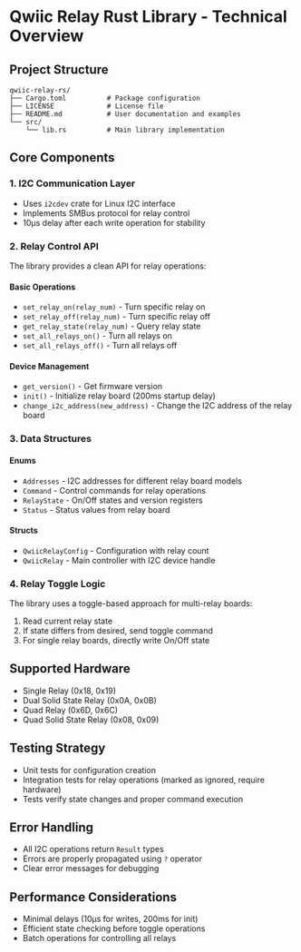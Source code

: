 # Qwiic Relay Rust Library - Technical Overview

## Project Structure
```
qwiic-relay-rs/
├── Cargo.toml          # Package configuration
├── LICENSE             # License file
├── README.md           # User documentation and examples
└── src/
    └── lib.rs          # Main library implementation
```

## Core Components

### 1. I2C Communication Layer
- Uses `i2cdev` crate for Linux I2C interface
- Implements SMBus protocol for relay control
- 10µs delay after each write operation for stability

### 2. Relay Control API
The library provides a clean API for relay operations:

#### Basic Operations
- `set_relay_on(relay_num)` - Turn specific relay on
- `set_relay_off(relay_num)` - Turn specific relay off
- `get_relay_state(relay_num)` - Query relay state
- `set_all_relays_on()` - Turn all relays on
- `set_all_relays_off()` - Turn all relays off

#### Device Management
- `get_version()` - Get firmware version
- `init()` - Initialize relay board (200ms startup delay)
- `change_i2c_address(new_address)` - Change the I2C address of the relay board

### 3. Data Structures

#### Enums
- `Addresses` - I2C addresses for different relay board models
- `Command` - Control commands for relay operations
- `RelayState` - On/Off states and version registers
- `Status` - Status values from relay board

#### Structs
- `QwiicRelayConfig` - Configuration with relay count
- `QwiicRelay` - Main controller with I2C device handle

### 4. Relay Toggle Logic
The library uses a toggle-based approach for multi-relay boards:
1. Read current relay state
2. If state differs from desired, send toggle command
3. For single relay boards, directly write On/Off state

## Supported Hardware
- Single Relay (0x18, 0x19)
- Dual Solid State Relay (0x0A, 0x0B)
- Quad Relay (0x6D, 0x6C)
- Quad Solid State Relay (0x08, 0x09)

## Testing Strategy
- Unit tests for configuration creation
- Integration tests for relay operations (marked as ignored, require hardware)
- Tests verify state changes and proper command execution

## Error Handling
- All I2C operations return `Result` types
- Errors are properly propagated using `?` operator
- Clear error messages for debugging

## Performance Considerations
- Minimal delays (10µs for writes, 200ms for init)
- Efficient state checking before toggle operations
- Batch operations for controlling all relays